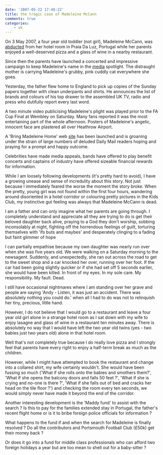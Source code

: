 ```yaml
---
date: '2007-05-22 17:48:22'
title: the tragic case of Madeleine McCann
comments: true
categories:
    - uk
---
```

On 3 May 2007, a four year old toddler (not girl), Madeleine McCann, was
[abducted](http://news.bbc.co.uk/1/hi/uk/6677803.stm) from her hotel
room in Praia Da Luz, Portugal while her parents enjoyed a well-deserved
pizza and a glass of wine in a nearby restaurant.

Since then the parents have launched a concerted and impressive campaign
to keep Madeleine's name in the
[media](http://news.bbc.co.uk/1/hi/magazine/6668801.stm) spotlight. The
distraught mother is carrying Madeleine's grubby, pink cuddly cat
everywhere she goes.

Yesterday, the father flew home to England to pick up copies of the
Sunday papers together with clean underpants and shirts. He announces
the list of brands and colours of his top drawer to the assembled UK TV,
radio and press who dutifully report every last word.

A two minute video publicising Madeleine's plight was played prior to
the FA Cup Final at Wembley on Saturday. Many fans reported it was the
most entertaining part of the whole afternoon. Posters of Madeleine's
angelic, innocent face are plastered all over Heathrow Airport.

A 'Bring Madeleine Home' web [site](http://www.findmadeleine.com/) has
been launched and is groaning under the strain of large numbers of
deluded Daily Mail readers hoping and praying for a prompt and happy
outcome.

Celebrities have made media appeals, bands have offered to play benefit
concerts and captains of industry have offered sizeable financial
rewards for information.

While I am loosely following developments (it's pretty hard to avoid), I
have a growing unease and sense of incredulity about this story. Not
just because I immediately feared the worse the moment the story broke.
When the pretty, young girl was not found within the first four hours,
wandering around disoriented in a hotel corridor or colouring pretty
pictures in the Kids Club, my instinctive gut feeling was always that
Madeleine McCann is dead.

I am a father and can only imagine what her parents are going through. I
completely understand and appreciate all they are trying to do is get
their beloved daughter back alive, praying to a God they don't worship,
sobbing inconsolably at night, fighting off the horrendous feelings of
guilt, torturing themselves with 'ifs buts and maybes' and desperately
clinging to a fading but faint glimmer of hope

I can partially empathise because my own daughter was nearly run over
when she was five years old. We were walking on a Saturday morning to
the newsagent. Suddenly, and unexpectedly, she ran out across the road
to get to the sweet shop and a car knocked her over, running over her
foot. If the car had been going slightly quicker or if she had set off 5
seconds earlier, she would have been killed. In front of my eyes. In my
sole care. My responsibility. My fault. Dead.

I still have occasional nightmares where I am standing over her grave
and people are saying 'Andy - Listen, it was just an accident. There was
absolutely nothing you could do.' when all I had to do was not to
relinquish her tiny, precious, little hand.

However, I do not believe that I would go to a restaurant and leave a
four year old girl alone in a strange hotel room as I sat down with my
wife to enjoy lasagne and glass of wine in a restaurant ten minutes
away. There is absolutely no way that I would have left the two year old
twins (yes - two babies just two years old) alone in that hotel room.

Well that's not completely true because I do really love pizza and I
strongly feel that parents have every right to enjoy a half-term break
as much as the children.

However, while I might have attempted to book the restaurant and change
into a collared shirt, my wife certainly wouldn't. She would have been
fussing so much ('What if she rolls onto the babies and smothers them?',
'What if she opens the balcony doors and falls 50 feet ?', 'What if she
is crying and no-one is there ?', 'What if she falls out of bed and
cracks her head on the tile floor ?') and checking the room every ten
seconds, we would simply never have made it beyond the end of the
corridor.

Another interesting development is the 'Maddy fund' to assist with the
search ? Is this to pay for the families extended stay in Portugal, the
father's recent flight home or is it to bribe foreign police officials
for information ?

What happens to the fund if and when the search for Madeleine is finally
resolved ? Do all the contributors and Portsmouth Football Club (£50k)
get their money back ?

Or does it go into a fund for middle class professionals who can afford
two foreign holidays a year but are too mean to shell out for a
baby-sitter ?
